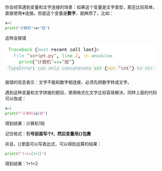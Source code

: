 你会经常遇到变量和文字连接的场景：如果这个变量是文字类型，那还比较简单，直接使用➕连接。但是这个变量是**数字**，就麻烦了，比如：

```py
a=1
print("计算机"+a+"班")
```
这样会报错

![报错](./image.png)

报错的信息表示：文字不能和数字相连接，必须先把数字转成文字。

遇到这种变量和文字拼接的题目，使用格式化文字比较容易解决，同样上面的代码可以改成：

```py
a=1
print(f"计算机{a}班")
```

得到结果：计算机1班

记住格式：**引号前面写个f，然后变量用{}包裹**

并且，{}里面可以写表达式，可以得到运算的结果：

```py
print(f"1+1={1+1}")
```

得到结果：1+1=2
